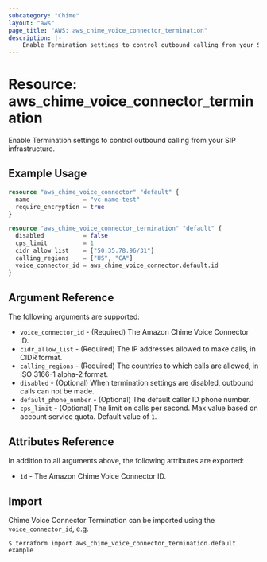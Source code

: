 ```yaml
---
subcategory: "Chime"
layout: "aws"
page_title: "AWS: aws_chime_voice_connector_termination"
description: |-
    Enable Termination settings to control outbound calling from your SIP infrastructure.
---
```


# Resource: aws_chime_voice_connector_termination

Enable Termination settings to control outbound calling from your SIP infrastructure.

## Example Usage

```terraform
resource "aws_chime_voice_connector" "default" {
  name               = "vc-name-test"
  require_encryption = true
}

resource "aws_chime_voice_connector_termination" "default" {
  disabled           = false
  cps_limit          = 1
  cidr_allow_list    = ["50.35.78.96/31"]
  calling_regions    = ["US", "CA"]
  voice_connector_id = aws_chime_voice_connector.default.id
}
```

## Argument Reference

The following arguments are supported:

* `voice_connector_id` - (Required) The Amazon Chime Voice Connector ID.
* `cidr_allow_list` - (Required) The IP addresses allowed to make calls, in CIDR format.
* `calling_regions` - (Required) The countries to which calls are allowed, in ISO 3166-1 alpha-2 format.
* `disabled` - (Optional) When termination settings are disabled, outbound calls can not be made.
* `default_phone_number` - (Optional) The default caller ID phone number.
* `cps_limit` - (Optional) The limit on calls per second. Max value based on account service quota. Default value of `1`.

## Attributes Reference

In addition to all arguments above, the following attributes are exported:

* `id` - The Amazon Chime Voice Connector ID.

## Import

Chime Voice Connector Termination can be imported using the `voice_connector_id`, e.g.

```
$ terraform import aws_chime_voice_connector_termination.default example
```